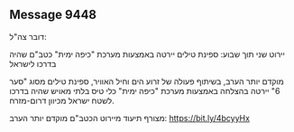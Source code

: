 ## Message 9448

דובר צה"ל: 

יירוט שני תוך שבוע: ספינת טילים יירטה באמצעות מערכת "כיפה ימית" כטב"ם שהיה בדרכו לישראל

מוקדם יותר הערב, בשיתוף פעולה של זרוע הים וחיל האוויר, ספינת טילים מסוג "סער 6" יירטה בהצלחה באמצעות מערכת "כיפה ימית" כלי טיס בלתי מאויש שהיה בדרכו לשטח ישראל מכיוון דרום-מזרח. 

מצורף תיעוד מיירוט הכטב"ם מוקדם יותר הערב: https://bit.ly/4bcyyHx

